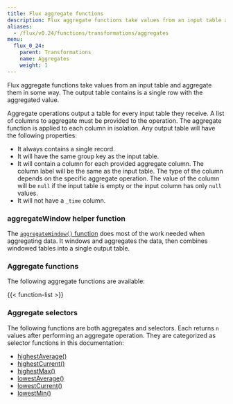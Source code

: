 ```yaml
---
title: Flux aggregate functions
description: Flux aggregate functions take values from an input table and aggregate them in some way.
aliases:
  - /flux/v0.24/functions/transformations/aggregates
menu:
  flux_0_24:
    parent: Transformations
    name: Aggregates
    weight: 1
---
```


Flux aggregate functions take values from an input table and aggregate them in some way.
The output table contains is a single row with the aggregated value.

Aggregate operations output a table for every input table they receive.
A list of columns to aggregate must be provided to the operation.
The aggregate function is applied to each column in isolation.
Any output table will have the following properties:

- It always contains a single record.
- It will have the same group key as the input table.
- It will contain a column for each provided aggregate column.
  The column label will be the same as the input table.
  The type of the column depends on the specific aggregate operation.
  The value of the column will be `null` if the input table is empty or the input column has only `null` values.
- It will not have a `_time` column.

### aggregateWindow helper function
The [`aggregateWindow()` function](/flux/v0.24/functions/built-in/transformations/aggregates/aggregatewindow)
does most of the work needed when aggregating data.
It windows and aggregates the data, then combines windowed tables into a single output table.

### Aggregate functions
The following aggregate functions are available:

{{< function-list >}}

### Aggregate selectors
The following functions are both aggregates and selectors.
Each returns `n` values after performing an aggregate operation.
They are categorized as selector functions in this documentation:

- [highestAverage()](/flux/v0.24/functions/built-in/transformations/selectors/highestaverage)
- [highestCurrent()](/flux/v0.24/functions/built-in/transformations/selectors/highestcurrent)
- [highestMax()](/flux/v0.24/functions/built-in/transformations/selectors/highestmax)
- [lowestAverage()](/flux/v0.24/functions/built-in/transformations/selectors/lowestaverage)
- [lowestCurrent()](/flux/v0.24/functions/built-in/transformations/selectors/lowestcurrent)
- [lowestMin()](/flux/v0.24/functions/built-in/transformations/selectors/lowestmin)
